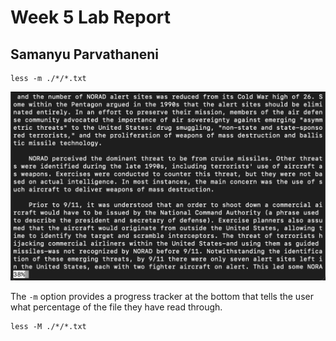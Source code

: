# Week 5 Lab Report

## Samanyu Parvathaneni

```
less -m ./*/*.txt
```

![image](./Command1-Example1.png)

The `-m` option provides a progress tracker at the bottom that tells the user what percentage of the file they have read through.

```
less -M ./*/*.txt
```

